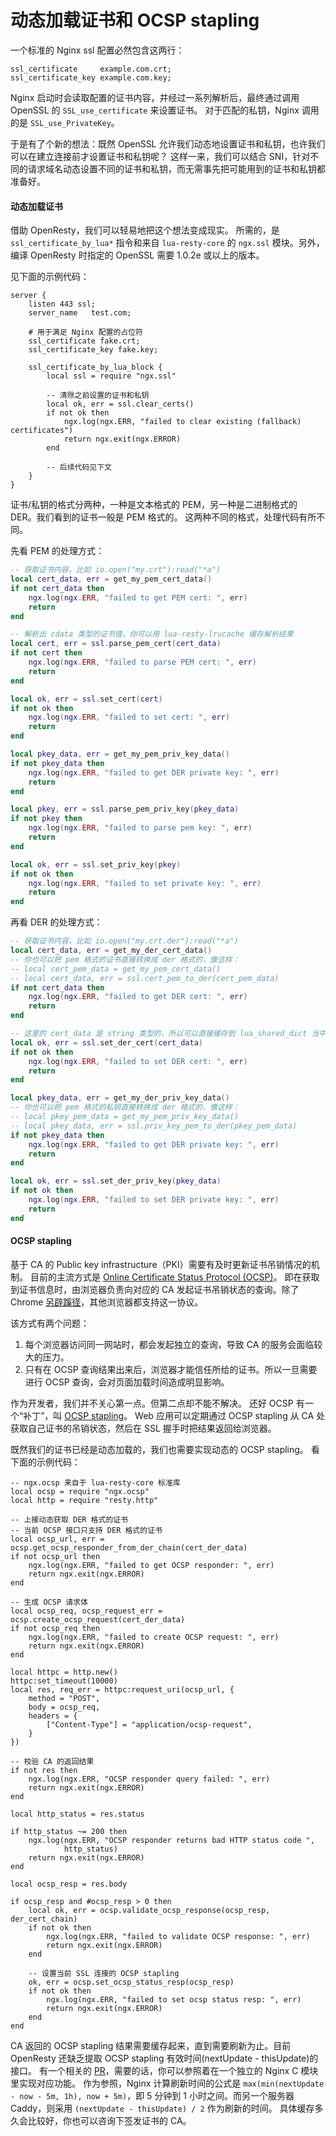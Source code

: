 # 动态加载证书和 OCSP stapling

一个标准的 Nginx ssl 配置必然包含这两行：

```
ssl_certificate     example.com.crt;
ssl_certificate_key example.com.key;
```

Nginx 启动时会读取配置的证书内容，并经过一系列解析后，最终通过调用 OpenSSL 的 `SSL_use_certificate` 来设置证书。
对于匹配的私钥，Nginx 调用的是 `SSL_use_PrivateKey`。

于是有了个新的想法：既然 OpenSSL 允许我们动态地设置证书和私钥，也许我们可以在建立连接前才设置证书和私钥呢？
这样一来，我们可以结合 SNI，针对不同的请求域名动态设置不同的证书和私钥，而无需事先把可能用到的证书和私钥都准备好。

#### 动态加载证书

借助 OpenResty，我们可以轻易地把这个想法变成现实。
所需的，是 `ssl_certificate_by_lua*` 指令和来自 `lua-resty-core` 的 `ngx.ssl` 模块。另外，编译 OpenResty 时指定的
OpenSSL 需要 1.0.2e 或以上的版本。

见下面的示例代码：

```
server {
    listen 443 ssl;
    server_name   test.com;

    # 用于满足 Nginx 配置的占位符
    ssl_certificate fake.crt;
    ssl_certificate_key fake.key;

    ssl_certificate_by_lua_block {
        local ssl = require "ngx.ssl"

        -- 清除之前设置的证书和私钥
        local ok, err = ssl.clear_certs()
        if not ok then
            ngx.log(ngx.ERR, "failed to clear existing (fallback) certificates")
            return ngx.exit(ngx.ERROR)
        end

        -- 后续代码见下文
    }
}
```

证书/私钥的格式分两种，一种是文本格式的 PEM，另一种是二进制格式的 DER。我们看到的证书一般是 PEM 格式的。
这两种不同的格式，处理代码有所不同。

先看 PEM 的处理方式：
```Lua
-- 获取证书内容，比如 io.open("my.crt"):read("*a")
local cert_data, err = get_my_pem_cert_data()
if not cert_data then
    ngx.log(ngx.ERR, "failed to get PEM cert: ", err)
    return
end

-- 解析出 cdata 类型的证书值，你可以用 lua-resty-lrucache 缓存解析结果
local cert, err = ssl.parse_pem_cert(cert_data)
if not cert then
    ngx.log(ngx.ERR, "failed to parse PEM cert: ", err)
    return
end

local ok, err = ssl.set_cert(cert)
if not ok then
    ngx.log(ngx.ERR, "failed to set cert: ", err)
    return
end

local pkey_data, err = get_my_pem_priv_key_data()
if not pkey_data then
    ngx.log(ngx.ERR, "failed to get DER private key: ", err)
    return
end

local pkey, err = ssl.parse_pem_priv_key(pkey_data)
if not pkey then
    ngx.log(ngx.ERR, "failed to parse pem key: ", err)
    return
end

local ok, err = ssl.set_priv_key(pkey)
if not ok then
    ngx.log(ngx.ERR, "failed to set private key: ", err)
    return
end
```

再看 DER 的处理方式：
```Lua
-- 获取证书内容，比如 io.open("my.crt.der"):read("*a")
local cert_data, err = get_my_der_cert_data()
-- 你也可以把 pem 格式的证书直接转换成 der 格式的，像这样：
-- local cert_pem_data = get_my_pem_cert_data()
-- local cert_data, err = ssl.cert_pem_to_der(cert_pem_data)
if not cert_data then
    ngx.log(ngx.ERR, "failed to get DER cert: ", err)
    return
end

-- 这里的 cert_data 是 string 类型的，所以可以直接缓存到 lua_shared_dict 当中
local ok, err = ssl.set_der_cert(cert_data)
if not ok then
    ngx.log(ngx.ERR, "failed to set DER cert: ", err)
    return
end

local pkey_data, err = get_my_der_priv_key_data()
-- 你也可以把 pem 格式的私钥直接转换成 der 格式的，像这样：
-- local pkey_pem_data = get_my_pem_priv_key_data()
-- local pkey_data, err = ssl.priv_key_pem_to_der(pkey_pem_data)
if not pkey_data then
    ngx.log(ngx.ERR, "failed to get DER private key: ", err)
    return
end

local ok, err = ssl.set_der_priv_key(pkey_data)
if not ok then
    ngx.log(ngx.ERR, "failed to set DER private key: ", err)
    return
end
```

#### OCSP stapling

基于 CA 的 Public key infrastructure（PKI）需要有及时更新证书吊销情况的机制。
目前的主流方式是 [Online Certificate Status Protocol (OCSP)](https://en.wikipedia.org/wiki/Online_Certificate_Status_Protocol)。
即在获取到证书信息时，由浏览器负责向对应的 CA 发起证书吊销状态的查询。除了 Chrome [另辟蹊径](http://www.zdnet.com/article/chrome-does-certificate-revocation-better)，其他浏览器都支持这一协议。

该方式有两个问题：
1. 每个浏览器访问同一网站时，都会发起独立的查询，导致 CA 的服务会面临较大的压力。
1. 只有在 OCSP 查询结果出来后，浏览器才能信任所给的证书。所以一旦需要进行 OCSP 查询，会对页面加载时间造成明显影响。

作为开发者，我们并不关心第一点。但第二点却不能不解决。
还好 OCSP 有一个“补丁”，叫 [OCSP stapling](https://en.wikipedia.org/wiki/OCSP_stapling)。
Web 应用可以定期通过 OCSP stapling 从 CA 处获取自己证书的吊销状态，然后在 SSL 握手时把结果返回给浏览器。

既然我们的证书已经是动态加载的，我们也需要实现动态的 OCSP stapling。
看下面的示例代码：
```
-- ngx.ocsp 来自于 lua-resty-core 标准库
local ocsp = require "ngx.ocsp"
local http = require "resty.http"

-- 上接动态获取 DER 格式的证书
-- 当前 OCSP 接口只支持 DER 格式的证书
local ocsp_url, err = ocsp.get_ocsp_responder_from_der_chain(cert_der_data)
if not ocsp_url then
    ngx.log(ngx.ERR, "failed to get OCSP responder: ", err)
    return ngx.exit(ngx.ERROR)
end

-- 生成 OCSP 请求体
local ocsp_req, ocsp_request_err = ocsp.create_ocsp_request(cert_der_data)
if not ocsp_req then
    ngx.log(ngx.ERR, "failed to create OCSP request: ", err)
    return ngx.exit(ngx.ERROR)
end

local httpc = http.new()
httpc:set_timeout(10000)
local res, req_err = httpc:request_uri(ocsp_url, {
    method = "POST",
    body = ocsp_req,
    headers = {
        ["Content-Type"] = "application/ocsp-request",
    }
})

-- 校验 CA 的返回结果
if not res then
    ngx.log(ngx.ERR, "OCSP responder query failed: ", err)
    return ngx.exit(ngx.ERROR)
end

local http_status = res.status

if http_status ~= 200 then
    ngx.log(ngx.ERR, "OCSP responder returns bad HTTP status code ",
            http_status)
    return ngx.exit(ngx.ERROR)
end

local ocsp_resp = res.body

if ocsp_resp and #ocsp_resp > 0 then
    local ok, err = ocsp.validate_ocsp_response(ocsp_resp, der_cert_chain)
    if not ok then
        ngx.log(ngx.ERR, "failed to validate OCSP response: ", err)
        return ngx.exit(ngx.ERROR)
    end

    -- 设置当前 SSL 连接的 OCSP stapling
    ok, err = ocsp.set_ocsp_status_resp(ocsp_resp)
    if not ok then
        ngx.log(ngx.ERR, "failed to set ocsp status resp: ", err)
        return ngx.exit(ngx.ERROR)
    end
end
```

CA 返回的 OCSP stapling 结果需要缓存起来，直到需要刷新为止。目前 OpenResty 还缺乏提取 OCSP stapling 有效时间(nextUpdate - thisUpdate)的接口。
有一个相关的 [PR](https://github.com/openresty/lua-nginx-module/pull/1041/files)，需要的话，你可以参照着在一个独立的 Nginx C 模块里实现对应功能。
作为参照，Nginx 计算刷新时间的公式是 `max(min(nextUpdate - now - 5m, 1h), now + 5m)`，即 5 分钟到 1 小时之间。而另一个服务器 Caddy，则采用 `(nextUpdate - thisUpdate) / 2` 作为刷新的时间。
具体缓存多久会比较好，你也可以咨询下签发证书的 CA。
